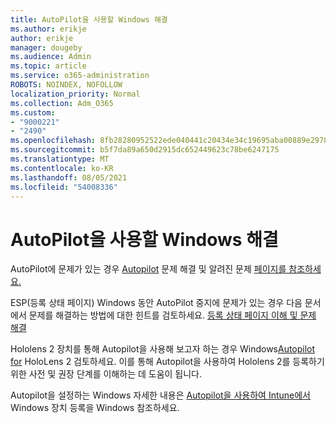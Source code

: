 ```yaml
---
title: AutoPilot을 사용할 Windows 해결
ms.author: erikje
author: erikje
manager: dougeby
ms.audience: Admin
ms.topic: article
ms.service: o365-administration
ROBOTS: NOINDEX, NOFOLLOW
localization_priority: Normal
ms.collection: Adm_O365
ms.custom:
- "9000221"
- "2490"
ms.openlocfilehash: 8fb28280952522ede040441c20434e34c19695aba00889e2978ed98ef1544819
ms.sourcegitcommit: b5f7da89a650d2915dc652449623c78be6247175
ms.translationtype: MT
ms.contentlocale: ko-KR
ms.lasthandoff: 08/05/2021
ms.locfileid: "54008336"
---
```

# <a name="troubleshoot-issues-when-using-windows-autopilot"></a>AutoPilot을 사용할 Windows 해결

AutoPilot에 문제가 있는 경우 [Autopilot](https://docs.microsoft.com/windows/deployment/windows-autopilot/troubleshooting) 문제 해결 및 알려진 문제 [페이지를 참조하세요.](https://docs.microsoft.com/windows/deployment/windows-autopilot/known-issues)

ESP(등록 상태 페이지) Windows 동안 AutoPilot 중지에 문제가 있는 경우 다음 문서에서 문제를 해결하는 방법에 대한 힌트를 검토하세요. [등록 상태 페이지 이해 및 문제 해결](https://docs.microsoft.com/troubleshoot/mem/intune/understand-troubleshoot-esp)

Hololens 2 장치를 통해 Autopilot을 사용해 보고자 하는 경우 Windows[Autopilot for](https://docs.microsoft.com/hololens/hololens2-autopilot) HoloLens 2 검토하세요. 이를 통해 Autopilot을 사용하여 Hololens 2를 등록하기 위한 사전 및 권장 단계를 이해하는 데 도움이 됩니다.  

Autopilot을 설정하는 Windows 자세한 내용은 [Autopilot을 사용하여 Intune에서](https://docs.microsoft.com/intune/enrollment/enrollment-autopilot) Windows 장치 등록을 Windows 참조하세요.
